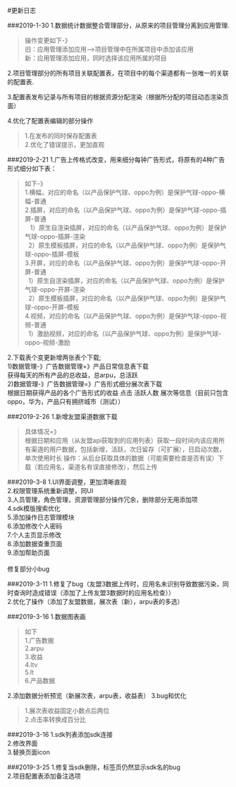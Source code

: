 #更新日志

###2019-1-30
 1.数据统计数据整合管理部分，从原来的项目管理分离到应用管理.
  >操作变更如下-》<br>
  旧：应用管理添加应用-->项目管理中在所属项目中添加该应用<br>
  新：应用管理添加应用，同时选择该应用所属的项目
  
 2.项目管理部分的所有项目关联配置表，在项目中的每个渠道都有一张唯一的关联的配置表.
 
 3.配置表发布记录与所有项目的根据资源分配渲染（根据所分配的项目动态渲染页面）
 
 4.优化了配置表编辑的部分操作
 >1.在发布的同时保存配置表<br>
  2.优化了错误提示，更加直观
 
 ###2019-2-21
 1.广告上传格式改变，用来细分每钟广告形式，将原有的4种广告形式细分如下表：
 >如下-》<br>
   1.横幅，对应的命名（以产品保护气球、oppo为例）是保护气球-oppo-横幅-普通<br>
   2.插屏，对应的命名（以产品保护气球、oppo为例）是保护气球-oppo-插屏-普通<br>
    &nbsp;&nbsp; 1）原生自渲染插屏，对应的命名（以产品保护气球、oppo为例）是保护气球-oppo-插屏-渲染<br>
    &nbsp;&nbsp;2）原生模板插屏，对应的命名（以产品保护气球、oppo为例）是保护气球-oppo-插屏-模板<br>
   3.开屏，对应的命名（以产品保护气球、oppo为例）是保护气球-oppo-开屏-普通<br>
    &nbsp;&nbsp;1）原生自渲染插屏，对应的命名（以产品保护气球、oppo为例）是保护气球-oppo-开屏-渲染<br>
    &nbsp;&nbsp;2）原生模板插屏，对应的命名（以产品保护气球、oppo为例）是保护气球-oppo-开屏-模板<br>
   4.视频，对应的命名（以产品保护气球、oppo为例）是保护气球-oppo-视频-普通<br>
    &nbsp;&nbsp;1）激励视频，对应的命名（以产品保护气球、oppo为例）是保护气球-oppo-视频-激励<br>
   
 2.下载表个变更新增两张表个下载;<br>
 1)数据管理-》广告数据管理=》产品日常信息表下载<br>
 获得每天的所有产品的总收益，总arpu，总活跃<br>
 2)数据管理-》广告数据管理=》广告形式细分展次表下载<br>
 根据日期获得产品的各个广告形式的收益 点击 活跃人数 展次等信息（目前只包含oppo，华为，产品只有拥挤城市（测试））
 
 
  ###2019-2-26
  1.新增友盟渠道数据下载
   >具体情况=》<br>
   根据日期和应用（从友盟api获取到的应用列表）获取一段时间内该应用所有渠道的用户数据，包括新增，活跃，次日留存（可扩展），日启动次数，单次使用时长
   操作：从后台获取具体的数据（可能需要检查是否有误）下载（若应用名，渠道名有误直接修改），然后上传
   
  ###2019-3-8 
  1.UI界面调整，更加清晰直观<br>
  2.权限管理系统重新调整，同UI<br>
  3.人员管理，角色管理，资源管理部分操作冗余，删除部分无用添加项<br>
  4.sdk模版搜索优化<br>
  5.添加操作日志管理模块<br>
  6.添加修改个人密码<br>
  7.个人主页显示修改<br>
  8.添加数据查重页面<br>
  9.添加帮助页面<br>
  <br>修复部分小bug
  
  ###2019-3-11 
  1.修复了bug（友盟3数据上传时，应用名未识别导致数据污染，同时查询时造成错误（添加了上传友盟3数据时的应用名检查））<br>
  2.优化了操作（添加了友盟数据，展次表（新），arpu表的多选）
  
  ###2019-3-16
  1.数据图表画
   >如下<br>
   1.广告数据<br>
   2.arpu<br>
   3.收益<br>
   4.ltv<br>
   5.lt<br>
   6.产品数据<br>
   
   2.添加数据分析预览（新展次表，arpu表，收益表）
   3.bug和优化
   >  1.展次表收益固定小数点后两位<br>
      2.点击率转换成百分比<br>
      
  ###2019-3-16
  1.sdk列表添加sdk连接<br>
  2.修改界面<br>
  3.替换页面icon<br>
  
  ###2019-3-25
  1.修复当sdk删除，标签页仍然显示sdk名的bug<br>
  2.项目配置表添加备注选项
   
  
   
  
 
 

 
